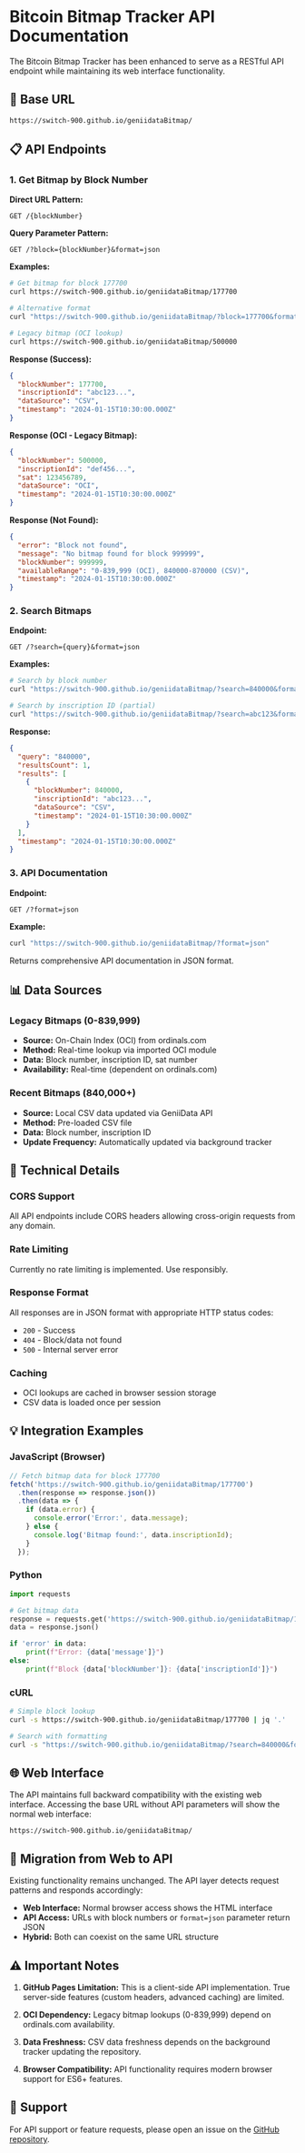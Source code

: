 # Bitcoin Bitmap Tracker API Documentation

The Bitcoin Bitmap Tracker has been enhanced to serve as a RESTful API endpoint while maintaining its web interface functionality.

## 🚀 Base URL
```
https://switch-900.github.io/geniidataBitmap/
```

## 📋 API Endpoints

### 1. Get Bitmap by Block Number

**Direct URL Pattern:**
```
GET /{blockNumber}
```

**Query Parameter Pattern:**
```
GET /?block={blockNumber}&format=json
```

**Examples:**
```bash
# Get bitmap for block 177700
curl https://switch-900.github.io/geniidataBitmap/177700

# Alternative format
curl "https://switch-900.github.io/geniidataBitmap/?block=177700&format=json"

# Legacy bitmap (OCI lookup)
curl https://switch-900.github.io/geniidataBitmap/500000
```

**Response (Success):**
```json
{
  "blockNumber": 177700,
  "inscriptionId": "abc123...",
  "dataSource": "CSV",
  "timestamp": "2024-01-15T10:30:00.000Z"
}
```

**Response (OCI - Legacy Bitmap):**
```json
{
  "blockNumber": 500000,
  "inscriptionId": "def456...",
  "sat": 123456789,
  "dataSource": "OCI",
  "timestamp": "2024-01-15T10:30:00.000Z"
}
```

**Response (Not Found):**
```json
{
  "error": "Block not found",
  "message": "No bitmap found for block 999999",
  "blockNumber": 999999,
  "availableRange": "0-839,999 (OCI), 840000-870000 (CSV)",
  "timestamp": "2024-01-15T10:30:00.000Z"
}
```

### 2. Search Bitmaps

**Endpoint:**
```
GET /?search={query}&format=json
```

**Examples:**
```bash
# Search by block number
curl "https://switch-900.github.io/geniidataBitmap/?search=840000&format=json"

# Search by inscription ID (partial)
curl "https://switch-900.github.io/geniidataBitmap/?search=abc123&format=json"
```

**Response:**
```json
{
  "query": "840000",
  "resultsCount": 1,
  "results": [
    {
      "blockNumber": 840000,
      "inscriptionId": "abc123...",
      "dataSource": "CSV",
      "timestamp": "2024-01-15T10:30:00.000Z"
    }
  ],
  "timestamp": "2024-01-15T10:30:00.000Z"
}
```

### 3. API Documentation

**Endpoint:**
```
GET /?format=json
```

**Example:**
```bash
curl "https://switch-900.github.io/geniidataBitmap/?format=json"
```

Returns comprehensive API documentation in JSON format.

## 📊 Data Sources

### Legacy Bitmaps (0-839,999)
- **Source:** On-Chain Index (OCI) from ordinals.com
- **Method:** Real-time lookup via imported OCI module
- **Data:** Block number, inscription ID, sat number
- **Availability:** Real-time (dependent on ordinals.com)

### Recent Bitmaps (840,000+)
- **Source:** Local CSV data updated via GeniiData API
- **Method:** Pre-loaded CSV file
- **Data:** Block number, inscription ID
- **Update Frequency:** Automatically updated via background tracker

## 🔧 Technical Details

### CORS Support
All API endpoints include CORS headers allowing cross-origin requests from any domain.

### Rate Limiting
Currently no rate limiting is implemented. Use responsibly.

### Response Format
All responses are in JSON format with appropriate HTTP status codes:
- `200` - Success
- `404` - Block/data not found
- `500` - Internal server error

### Caching
- OCI lookups are cached in browser session storage
- CSV data is loaded once per session

## 💡 Integration Examples

### JavaScript (Browser)
```javascript
// Fetch bitmap data for block 177700
fetch('https://switch-900.github.io/geniidataBitmap/177700')
  .then(response => response.json())
  .then(data => {
    if (data.error) {
      console.error('Error:', data.message);
    } else {
      console.log('Bitmap found:', data.inscriptionId);
    }
  });
```

### Python
```python
import requests

# Get bitmap data
response = requests.get('https://switch-900.github.io/geniidataBitmap/177700')
data = response.json()

if 'error' in data:
    print(f"Error: {data['message']}")
else:
    print(f"Block {data['blockNumber']}: {data['inscriptionId']}")
```

### cURL
```bash
# Simple block lookup
curl -s https://switch-900.github.io/geniidataBitmap/177700 | jq '.'

# Search with formatting
curl -s "https://switch-900.github.io/geniidataBitmap/?search=840000&format=json" | jq '.results[]'
```

## 🌐 Web Interface

The API maintains full backward compatibility with the existing web interface. Accessing the base URL without API parameters will show the normal web interface:

```
https://switch-900.github.io/geniidataBitmap/
```

## 🔄 Migration from Web to API

Existing functionality remains unchanged. The API layer detects request patterns and responds accordingly:

- **Web Interface:** Normal browser access shows the HTML interface
- **API Access:** URLs with block numbers or `format=json` parameter return JSON
- **Hybrid:** Both can coexist on the same URL structure

## ⚠️ Important Notes

1. **GitHub Pages Limitation:** This is a client-side API implementation. True server-side features (custom headers, advanced caching) are limited.

2. **OCI Dependency:** Legacy bitmap lookups (0-839,999) depend on ordinals.com availability.

3. **Data Freshness:** CSV data freshness depends on the background tracker updating the repository.

4. **Browser Compatibility:** API functionality requires modern browser support for ES6+ features.

## 📧 Support

For API support or feature requests, please open an issue on the [GitHub repository](https://github.com/switch-900/geniidataBitmap).
